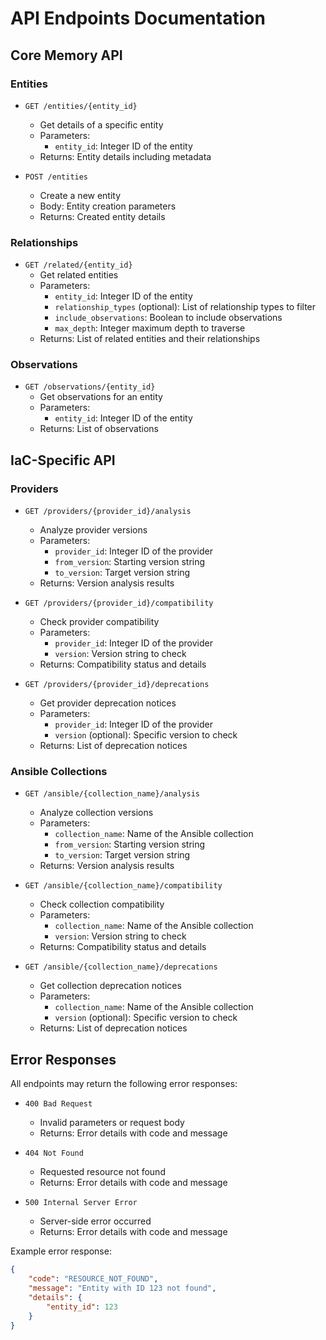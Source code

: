# API Endpoints Documentation

## Core Memory API

### Entities
- `GET /entities/{entity_id}`
  - Get details of a specific entity
  - Parameters:
    - `entity_id`: Integer ID of the entity
  - Returns: Entity details including metadata

- `POST /entities`
  - Create a new entity
  - Body: Entity creation parameters
  - Returns: Created entity details

### Relationships
- `GET /related/{entity_id}`
  - Get related entities
  - Parameters:
    - `entity_id`: Integer ID of the entity
    - `relationship_types` (optional): List of relationship types to filter
    - `include_observations`: Boolean to include observations
    - `max_depth`: Integer maximum depth to traverse
  - Returns: List of related entities and their relationships

### Observations
- `GET /observations/{entity_id}`
  - Get observations for an entity
  - Parameters:
    - `entity_id`: Integer ID of the entity
  - Returns: List of observations

## IaC-Specific API

### Providers
- `GET /providers/{provider_id}/analysis`
  - Analyze provider versions
  - Parameters:
    - `provider_id`: Integer ID of the provider
    - `from_version`: Starting version string
    - `to_version`: Target version string
  - Returns: Version analysis results

- `GET /providers/{provider_id}/compatibility`
  - Check provider compatibility
  - Parameters:
    - `provider_id`: Integer ID of the provider
    - `version`: Version string to check
  - Returns: Compatibility status and details

- `GET /providers/{provider_id}/deprecations`
  - Get provider deprecation notices
  - Parameters:
    - `provider_id`: Integer ID of the provider
    - `version` (optional): Specific version to check
  - Returns: List of deprecation notices

### Ansible Collections
- `GET /ansible/{collection_name}/analysis`
  - Analyze collection versions
  - Parameters:
    - `collection_name`: Name of the Ansible collection
    - `from_version`: Starting version string
    - `to_version`: Target version string
  - Returns: Version analysis results

- `GET /ansible/{collection_name}/compatibility`
  - Check collection compatibility
  - Parameters:
    - `collection_name`: Name of the Ansible collection
    - `version`: Version string to check
  - Returns: Compatibility status and details

- `GET /ansible/{collection_name}/deprecations`
  - Get collection deprecation notices
  - Parameters:
    - `collection_name`: Name of the Ansible collection
    - `version` (optional): Specific version to check
  - Returns: List of deprecation notices

## Error Responses
All endpoints may return the following error responses:

- `400 Bad Request`
  - Invalid parameters or request body
  - Returns: Error details with code and message

- `404 Not Found`
  - Requested resource not found
  - Returns: Error details with code and message

- `500 Internal Server Error`
  - Server-side error occurred
  - Returns: Error details with code and message

Example error response:
```json
{
    "code": "RESOURCE_NOT_FOUND",
    "message": "Entity with ID 123 not found",
    "details": {
        "entity_id": 123
    }
}
```
